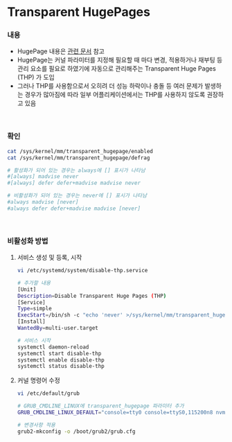 Transparent HugePages
===

### 내용
* HugePage 내용은 [관련 문서](../hugepage/README.md) 참고
* HugePage는 커널 파라미터를 지정해 필요할 때 마다 변경, 적용하거나 재부팅 등 관리 요소를 필요로 하였기에 자동으로 관리해주는 Transparent Huge Pages (THP) 가 도입
* 그러나 THP를 사용함으로서 오히려 더 성능 하락이나 충돌 등 여러 문제가 발생하는 경우가 많아짐에 따라 일부 어플리케이션에서는 THP를 사용하지 않도록 권장하고 있음

<br>

### 확인
```sh
cat /sys/kernel/mm/transparent_hugepage/enabled
cat /sys/kernel/mm/transparent_hugepage/defrag

# 활성화가 되어 있는 경우는 always에 [] 표시가 나타남
#[always] madvise never
#[always] defer defer+madvise madvise never

# 비활성화가 되어 있는 경우는 never에 [] 표시가 나타남
#always madvise [never]
#always defer defer+madvise madvise [never]
```

<br>

### 비활성화 방법
1. 서비스 생성 및 등록, 시작
    ```sh
    vi /etc/systemd/system/disable-thp.service

    # 추가할 내용
    [Unit]
    Description=Disable Transparent Huge Pages (THP)
    [Service]
    Type=simple
    ExecStart=/bin/sh -c "echo 'never' >/sys/kernel/mm/transparent_hugepage/enabled && echo 'never' >/sys/kernel/mm/transparent_hugepage/defrag"
    [Install]
    WantedBy=multi-user.target

    # 서비스 시작
    systemctl daemon-reload
    systemctl start disable-thp
    systemctl enable disable-thp
    systemctl status disable-thp
    ```

1. 커널 명령어 수정
    ```sh
    vi /etc/default/grub

    # GRUB_CMDLINE_LINUX에 transparent_hugepage 파라미터 추가
    GRUB_CMDLINE_LINUX_DEFAULT="console=tty0 console=ttyS0,115200n8 nvme_core.io_timeout=4294967295 rd.emergency=poweroff rd.shell=0 selinux=1 security=selinux quiet transparent_hugepage=never"

    # 변경사항 적용
    grub2-mkconfig -o /boot/grub2/grub.cfg
    ```

<br>
